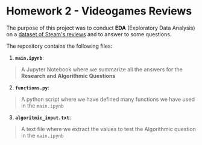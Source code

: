 # Homework 2 - Videogames Reviews

The purpose of this project was to conduct **EDA** (Exploratory Data Analysis) on a [dataset of Steam's reviews](http://www.nyc.gov/html/tlc/html/about/trip_record_data.shtml) and to answer to some questions.

The repository contains the following files:
1. __`main.ipynb`__:
  > A Jupyter Notebook where we summarize all the answers for the **Research and Algorithmic Questions**
2. __`functions.py`__:
  > A python script where we have defined many functions we have used in the `main.ipynb`
3. __`algoritmic_input.txt`__:
  > A text file where we extract the values to test the Algorithmic question in the `main.ipynb`
